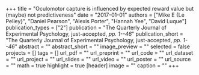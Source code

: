 +++
title = "Oculomotor capture is influenced by expected reward value but (maybe) not predictiveness"
date = "2017-01-01"
authors = ["Mike E {Le Pelley}", "Daniel Pearson", "Alexis Porter", "Hannah Yee", "David Luque"]
publication_types = ["2"]
publication = "The Quarterly Journal of Experimental Psychology, just-accepted, _pp. 1--46_"
publication_short = "The Quarterly Journal of Experimental Psychology, just-accepted, _pp. 1--46_"
abstract = ""
abstract_short = ""
image_preview = ""
selected = false
projects = []
tags = []
url_pdf = ""
url_preprint = ""
url_code = ""
url_dataset = ""
url_project = ""
url_slides = ""
url_video = ""
url_poster = ""
url_source = ""
math = true
highlight = true
[header]
image = ""
caption = ""
+++
